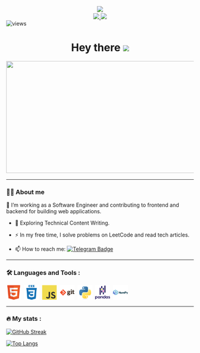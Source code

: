 <div id="header" align="center">
  <img src="https://i.giphy.com/media/v1.Y2lkPTc5MGI3NjExM2MxaTVnNWY5aGNwMTRmZmIzaDFlcmI3MjBoenc1d3lpeDFxdTM0NyZlcD12MV9pbnRlcm5hbF9naWZfYnlfaWQmY3Q9Zw/QDjpIL6oNCVZ4qzGs7/giphy.gif" width="200"/>
</div>

<div id="budges" align="center">
  <a href="https://t.me/vokirusss">
    <img src="https://img.shields.io/badge/Telegram-blue?logo=telegram&logoColor=white&style=for-the-badge">
  </a>
  <a href="https://www.youtube.com/channel/UCLH-RQxK_r2BWIKV9tir6dQ">
    <img src="https://img.shields.io/badge/YouTube-red?logo=youtube&logoColor=white&style=for-the-badge">
  </a>
</div>

<div>
  <img src="https://komarev.com/ghpvc/?vokirusss&style=flat-square&color=blue" alt="views"/>
</div>

<h1 align="center">
  Hey there
  <img src="https://media.giphy.com/media/hvRJCLFzcasrR4ia7z/giphy.gif" width="30px"/>
</h1>

<div align="center">
  <img src="https://media.giphy.com/media/dWesBcTLavkZuG35MI/giphy.gif" width="600" height="300"/>
</div>

---

### :man_technologist: About me

:telescope: I’m working as a Software Engineer and contributing to frontend and backend for building web applications.

- :seedling: Exploring Technical Content Writing.

- :zap: In my free time, I solve problems on LeetCode and read tech articles.

- :mailbox: How to reach me: [![Telegram Badge](https://img.shields.io/badge/-Oleg_Surikov-blue?style=flat&logo=telegram&logoColor=white)](https://t.me/vokirusss)

---

### :hammer_and_wrench: Languages and Tools :

<div>
  <img src="https://github.com/devicons/devicon/blob/master/icons/html5/html5-original.svg" title="HTML5" alt="HTML" width="40" height="40"/>&nbsp;
  <img src="https://github.com/devicons/devicon/blob/master/icons/css3/css3-plain-wordmark.svg"  title="CSS3" alt="CSS" width="40" height="40"/>&nbsp;
  <img src="https://github.com/devicons/devicon/blob/master/icons/javascript/javascript-original.svg" title="JavaScript" alt="JavaScript" width="40" height="40"/>&nbsp;
  <img src="https://github.com/devicons/devicon/blob/master/icons/git/git-original-wordmark.svg" title="Git" **alt="Git" width="40" height="40"/>&nbsp;
  <img src="https://github.com/devicons/devicon/blob/master/icons/python/python-original.svg" title="Python" **alt="Python" width="40" height="40"/>&nbsp;
  <img src="https://github.com/devicons/devicon/blob/master/icons/pandas/pandas-original-wordmark.svg" title="Pandas" **alt="Pandas" width="40" height="40"/>&nbsp;
  <img src="https://github.com/devicons/devicon/blob/master/icons/numpy/numpy-original-wordmark.svg" title="Numpy" **alt="Numpy" width="40" height="40"/>&nbsp;
</div>

---

### :fire: My stats :

[![GitHub Streak](http://github-readme-streak-stats.herokuapp.com?user=vokirusss&theme=dark&background=000000)](https://git.io/streak-stats)

[![Top Langs](https://github-readme-stats.vercel.app/api/top-langs/?username=vokirusss)](https://github.com/anuraghazra/github-readme-stats)

